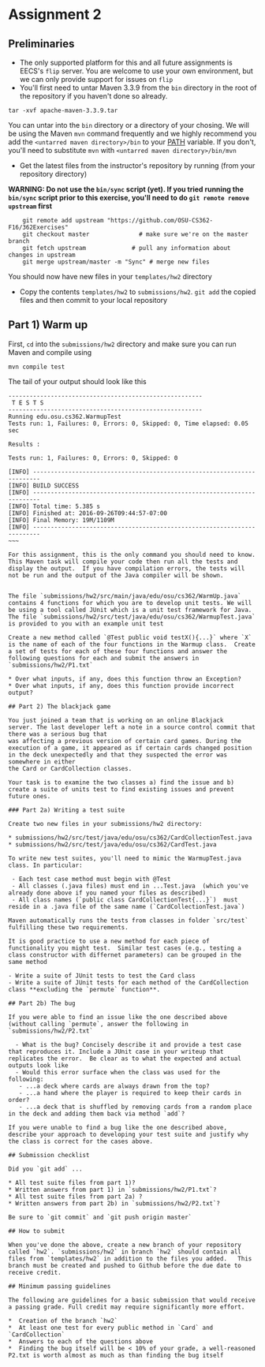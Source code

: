 # Assignment 2

## Preliminaries

* The only supported platform for this and all future assignments is EECS's `flip` server. You are welcome to use your own environment, but we can only provide support for issues on `flip`
* You'll first need to untar Maven 3.3.9 from the `bin` directory in the root of the repository if you haven't done so already. 

~~~
tar -xvf apache-maven-3.3.9.tar
~~~

You can untar into the `bin` directory or a directory of your chosing. We will be using the Maven `mvn` command frequently and we highly recommend you add the `<untarred maven directory>/bin`  to your [PATH](https://kb.iu.edu/d/acar) variable.  If you don't, you'll need to substitute `mvn` with `<untarred maven directory>/bin/mvn` 

* Get the latest files from the instructor's repository by running (from your repository directory)

**WARNING: Do not use the `bin/sync` script (yet). If you tried running the `bin/sync` script prior to this exercise, you'll need to do `git remote remove upstream` first**
~~~
    git remote add upstream "https://github.com/OSU-CS362-F16/362Exercises"
    git checkout master              # make sure we're on the master branch
    git fetch upstream             # pull any information about changes in upstream
    git merge upstream/master -m "Sync" # merge new files
~~~

You should now have new files in your `templates/hw2` directory



* Copy the contents `templates/hw2` to `submissions/hw2`.  `git add` the copied files and then commit to your local repository

## Part 1) Warm up

First, `cd` into the `submissions/hw2` directory and make sure you can run Maven and compile using

`mvn compile test`

The tail of your output should look like this

~~~~
-------------------------------------------------------
 T E S T S
-------------------------------------------------------
Running edu.osu.cs362.WarmupTest
Tests run: 1, Failures: 0, Errors: 0, Skipped: 0, Time elapsed: 0.05 sec

Results :

Tests run: 1, Failures: 0, Errors: 0, Skipped: 0

[INFO] ------------------------------------------------------------------------
[INFO] BUILD SUCCESS
[INFO] ------------------------------------------------------------------------
[INFO] Total time: 5.385 s
[INFO] Finished at: 2016-09-26T09:44:57-07:00
[INFO] Final Memory: 19M/1109M
[INFO] ------------------------------------------------------------------------
~~~

For this assignment, this is the only command you should need to know.  This Maven task will compile your code then run all the tests and display the output.  If you have compilation errors, the tests will not be run and the output of the Java compiler will be shown.


The file `submissions/hw2/src/main/java/edu/osu/cs362/WarmUp.java` contains 4 functions for which you are to develop unit tests. We will be using a tool called JUnit which is a unit test framework for Java.  The file `submissions/hw2/src/test/java/edu/osu/cs362/WarmupTest.java` is provided to you with an example unit test

Create a new method called `@Test public void testX(){...}` where `X` is the name of each of the four functions in the Warmup class.  Create a set of tests for each of these four functions and answer the following questions for each and submit the answers in `submissions/hw2/P1.txt`

* Over what inputs, if any, does this function throw an Exception?
* Over what inputs, if any, does this function provide incorrect output?

## Part 2) The blackjack game

You just joined a team that is working on an online Blackjack
server. The last developer left a note in a source control commit that there was a serious bug that
was affecting a previous version of certain card games. During the
execution of a game, it appeared as if certain cards changed position in the deck unexpectedly and that they suspected the error was somewhere in either
the Card or CardCollection classes.

Your task is to examine the two classes a) find the issue and b)
create a suite of units test to find existing issues and prevent
future ones.

### Part 2a) Writing a test suite

Create two new files in your submissions/hw2 directory:

* submissions/hw2/src/test/java/edu/osu/cs362/CardCollectionTest.java 
* submissions/hw2/src/test/java/edu/osu/cs362/CardTest.java 

To write new test suites, you'll need to mimic the WarmupTest.java
class. In particular: 

 - Each test case method must begin with @Test
 - All classes (.java files) must end in ...Test.java  (which you've already done above if you named your files as described)
 - All class names (`public class CardCollectionTest{...}`)  must reside in a .java file of the same name (`CardCollectionTest.java`)
 
Maven automatically runs the tests from classes in folder `src/test` fulfilling these two requirements.

It is good practice to use a new method for each piece of
functionality you might test.  Similar test cases (e.g., testing a
class constructor with differnet parameters) can be grouped in the
same method

- Write a suite of JUnit tests to test the Card class
- Write a suite of JUnit tests for each method of the CardCollection class **excluding the `permute` function**. 

## Part 2b) The bug

If you were able to find an issue like the one described above (without calling `permute`, answer the following in `submissions/hw2/P2.txt`

  - What is the bug? Concisely describe it and provide a test case that reproduces it. Include a JUnit case in your writeup that replicates the error.  Be clear as to what the expected and actual outputs look like 
  - Would this error surface when the class was used for the following:
   - ...a deck where cards are always drawn from the top?
   - ...a hand where the player is required to keep their cards in order?
   - ...a deck that is shuffled by removing cards from a random place in the deck and adding them back via method `add`?

If you were unable to find a bug like the one described above, describe your approach to developing your test suite and justify why the class is correct for the cases above.

## Submission checklist

Did you `git add` ...

* All test suite files from part 1)?
* Written answers from part 1) in `submissions/hw2/P1.txt`?
* All test suite files from part 2a) ?
* Written answers from part 2b) in `submissions/hw2/P2.txt`?

Be sure to `git commit` and `git push origin master`

## How to submit

When you've done the above, create a new branch of your repository called `hw2`. `submissions/hw2` in branch `hw2` should contain all files from `templates/hw2` in addition to the files you added.   This branch must be created and pushed to Github before the due date to
receive credit.

## Minimum passing guidelines

The following are guidelines for a basic submission that would receive a passing grade. Full credit may require significantly more effort.

*  Creation of the branch `hw2`
*  At least one test for every public method in `Card` and `CardCollection`
*  Answers to each of the questions above
*  Finding the bug itself will be < 10% of your grade, a well-reasoned P2.txt is worth almost as much as than finding the bug itself



